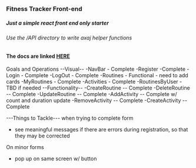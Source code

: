### Fitness Tracker Front-end

##### Just a simple react front end only starter

###### Use the /API directory to write axaj helper functions

#### The docs are linked [HERE](http://fitnesstrac-kr.herokuapp.com/docs/)

Goals and Operations
--Visual--
-NavBar - Complete
-Register -Complete
-Login - Complete
-LogOut - Complete
-Routines - Functional - need to add cards
-MyRoutines - Complete
-Activities - Complete
-RoutinesByUser - TBD if needed
--Functionality--
-CreateRoutine -- Complete
-DeleteRoutine -- Complete
-UpdateRoutine -- Complete
-AddActivity -- Complete w/ count and duration update
-RemoveActivity -- Complete
-CreateActivity -- Complete

---Things to Tackle---
when trying to complete form

- see meaningful messages if there are errors during registration, so that they may be corrected

On minor forms

- pop up on same screen w/ button

